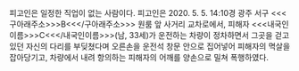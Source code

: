 피고인은 일정한 직업이 없는 사람이다.
피고인은 2020. 5. 5. 14:10경 광주 서구 <<<구아래주소>>>B<<</구아래주소>>> 원룸 앞 사거리 교차로에서, 피해자 <<<내국인이름>>>C<<</내국인이름>>>(남, 33세)가 운전하는 차량이 정차하면서 그곳을 걷고 있던 자신의 다리를 부딪쳤다며 오른손을 운전석 창문 안으로 집어넣어 피해자의 멱살을 잡아당기고, 차량에서 내려 항의하는 피해자의 어깨를 양손으로 밀쳐 폭행하였다.
